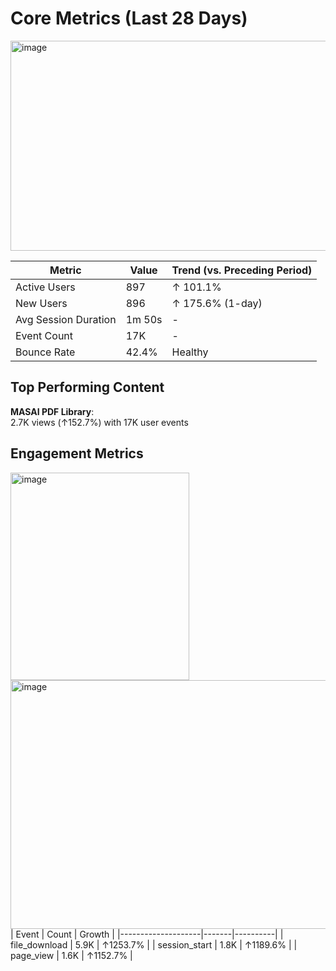 # Core Metrics (Last 28 Days)
<img width="739" height="336" alt="image" src="https://github.com/user-attachments/assets/9337f118-00d5-4136-80f5-e404dc1d1146" />

| Metric                | Value   | Trend (vs. Preceding Period) |
|-----------------------|---------|-----------------------------|
| Active Users          | 897     | ↑ 101.1%                    |
| New Users             | 896     | ↑ 175.6% (1-day)            |
| Avg Session Duration  | 1m 50s  | -                           |
| Event Count           | 17K     | -                           |
| Bounce Rate           | 42.4%   | Healthy                     |

## Top Performing Content
**MASAI PDF Library**:  
  2.7K views (↑152.7%) with 17K user events

## Engagement Metrics
<img width="286" height="332" alt="image" src="https://github.com/user-attachments/assets/df3843b2-840b-4df2-9534-b7dc89d917e9" />
<img width="895" height="398" alt="image" src="https://github.com/user-attachments/assets/89127263-1b21-4f11-93dc-5af9650ff6a7" />
| Event              | Count | Growth   |
|--------------------|-------|----------|
| file_download      | 5.9K  | ↑1253.7% |
| session_start      | 1.8K  | ↑1189.6% |
| page_view          | 1.6K  | ↑1152.7% |
